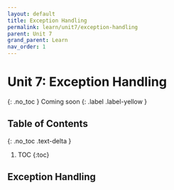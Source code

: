 ```yaml
---
layout: default
title: Exception Handling
permalink: learn/unit7/exception-handling
parent: Unit 7
grand_parent: Learn
nav_order: 1
---
```


# Unit 7: Exception Handling

{: .no_toc }
Coming soon
{: .label .label-yellow }

## Table of Contents

{: .no_toc .text-delta }

1. TOC
   {:toc}

## Exception Handling
